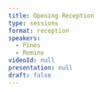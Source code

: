 ```yaml
---
title: Opening Reception
type: sessions
format: reception
speakers: 
  - Pines
  - Romine
videoId: null
presentation: null
draft: false
---
```


